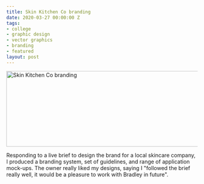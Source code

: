 ```yaml
---
title: Skin Kitchen Co branding
date: 2020-03-27 00:00:00 Z
tags:
- college
- graphic design
- vector graphics
- branding
- featured
layout: post
---
```


<img src="https://bradleysans.uk/projects/branding/style.png" height="200px" width="600px" alt="Skin Kitchen Co branding" class="featureImage">
                    <p>Responding to a live brief to design the brand for a local skincare company, I produced a branding system, set of guidelines, and range of application mock-ups. The owner really liked my designs, saying I "followed the brief really well, it would be a pleasure to work with Bradley in future".</p>

